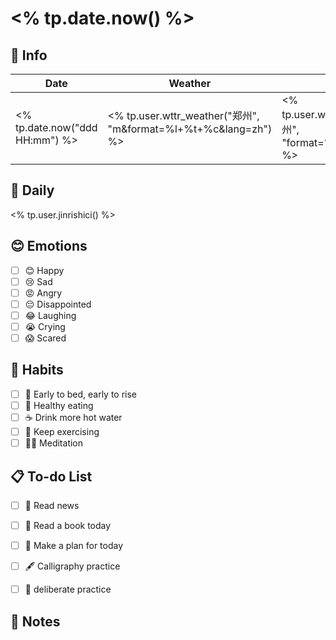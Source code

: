# <% tp.date.now() %>

## 📅 Info

| Date           | Weather      | Moon |
| -------------- | ------------ | ---- |
| <% tp.date.now("ddd HH:mm") %> | <% tp.user.wttr_weather("郑州", "m&format=%l+%t+%c&lang=zh") %> | <% tp.user.wttr_weather("郑州", "format=%m&lang=zh") %> |

## 📖 Daily

<% tp.user.jinrishici() %>

## 😊 Emotions

- [ ] 😊 Happy
- [ ] 😢 Sad
- [ ] 😡 Angry
- [ ] 😔 Disappointed
- [ ] 😂 Laughing
- [ ] 😭 Crying
- [ ] 😱 Scared

## 🍎 Habits

- [ ] 🌅 Early to bed, early to rise
- [ ] 🥕 Healthy eating
- [ ] ☕️ Drink more hot water
- [ ] 💪 Keep exercising
- [ ] 🧘‍♂️ Meditation

## 📋 To-do List

- [ ] 📰 Read news
- [ ] 📖 Read a book today
- [ ] 📝 Make a plan for today
- [ ] 🖋️ Calligraphy practice
- [ ] 🎯 deliberate practice


## 📝 Notes

